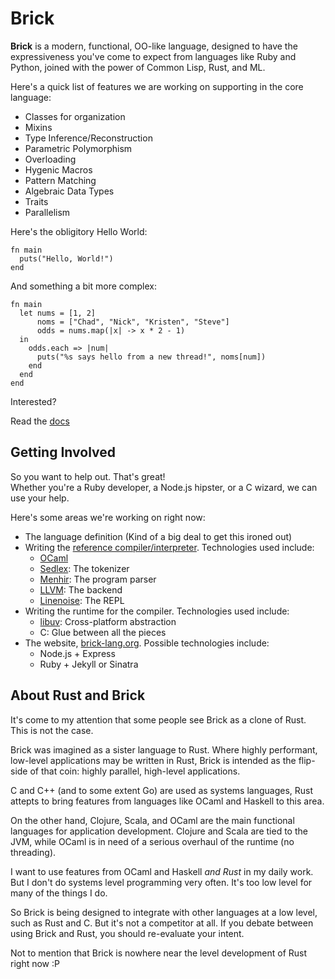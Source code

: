 # Brick

**Brick** is a modern, functional, OO-like language, designed to have the expressiveness you've come to expect from languages like Ruby and Python, joined with the power of Common Lisp, Rust, and ML.


Here's a quick list of features we are working on supporting in the core language:

- Classes for organization
- Mixins
- Type Inference/Reconstruction
- Parametric Polymorphism
- Overloading
- Hygenic Macros
- Pattern Matching
- Algebraic Data Types
- Traits
- Parallelism

Here's the obligitory Hello World:
```brick
fn main
  puts("Hello, World!")
end
```

And something a bit more complex:
```brick
fn main
  let nums = [1, 2]
      noms = ["Chad", "Nick", "Kristen", "Steve"]
      odds = nums.map(|x| -> x * 2 - 1)
  in
    odds.each => |num|
      puts("%s says hello from a new thread!", noms[num])
    end
  end
end
```

Interested?

Read the [docs](https://github.com/brick-lang/brick-lang/tree/master/doc/core)

## Getting Involved
So you want to help out. That's great!  
Whether you're a Ruby developer, a Node.js hipster, or a C wizard, we can use your help.

Here's some areas we're working on right now:  
* The language definition (Kind of a big deal to get this ironed out)
* Writing the [reference compiler/interpreter](https://github.com/brick-lang/kiln). Technologies used include:
  * [OCaml](http://ocaml.org/)
  * [Sedlex](https://github.com/toroidal-code/sedlex/tree/pr/line): The tokenizer
  * [Menhir](http://gallium.inria.fr/~fpottier/menhir/): The program parser
  * [LLVM](http://llvm.org/docs/): The backend
  * [Linenoise](https://github.com/antirez/linenoise): The REPL
* Writing the runtime for the compiler. Technologies used include:
  * [libuv](https://github.com/joyent/libuv): Cross-platform abstraction
  * C: Glue between all the pieces
* The website, [brick-lang.org](http://brick-lang.org). Possible technologies include:
  * Node.js + Express
  * Ruby + Jekyll or Sinatra

## About Rust and Brick
It's come to my attention that some people see Brick as a clone of Rust. This is not the case.

Brick was imagined as a sister language to Rust.
Where highly performant, low-level applications may be written in Rust, Brick is intended as the flip-side of that coin: highly parallel, high-level applications.

C and C++ (and to some extent Go) are used as systems languages, Rust attepts to bring features from languages like OCaml and Haskell to this area.

On the other hand, Clojure, Scala, and OCaml are the main functional languages for application development. Clojure and Scala are tied to the JVM, while OCaml is in need of a serious overhaul of the runtime (no threading).

I want to use features from OCaml and Haskell _and Rust_ in my daily work. But I don't do systems level programming very often. It's too low level for many of the things I do.

So Brick is being designed to integrate with other languages at a low level, such as Rust and C. But it's not a competitor at all. If you debate between using Brick and Rust, you should re-evaluate your intent.

Not to mention that Brick is nowhere near the level development of Rust right now :P
